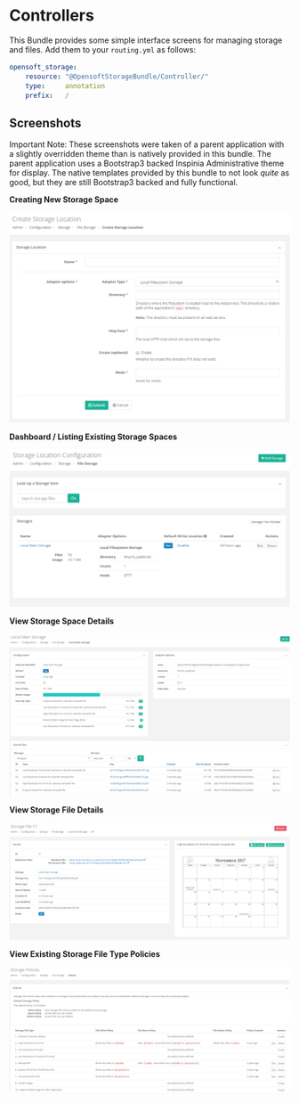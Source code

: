 Controllers
===========

This Bundle provides some simple interface screens for managing storage and files.  Add them to your `routing.yml` as follows:


```yaml
opensoft_storage:
    resource: "@OpensoftStorageBundle/Controller/"
    type:     annotation
    prefix:   /
```

Screenshots
-----------

Important Note:  These screenshots were taken of a parent application with a slightly overridden theme than is natively provided
in this bundle.  The parent application uses a Bootstrap3 backed Inspinia Administrative theme for display.  The native templates
provided by this bundle to not look _quite_ as good, but they are still Bootstrap3 backed and fully functional.

**Creating New Storage Space**

![](screenshots/create_storage.png)

**Dashboard / Listing Existing Storage Spaces**

![](screenshots/list_storages.png)

**View Storage Space Details**

![](screenshots/view_storage.png)

**View Storage File Details**

![](screenshots/view_storage_file.png)

**View Existing Storage File Type Policies**

![](screenshots/storage_policy.png)
